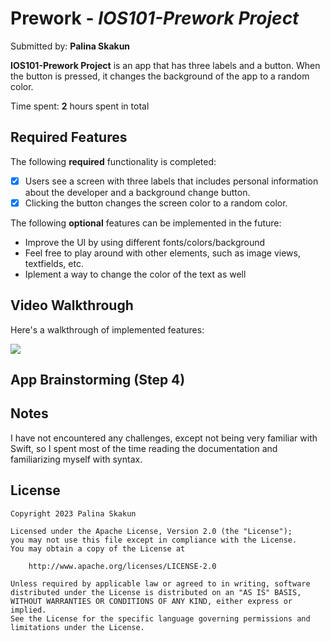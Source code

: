 # Prework - *IOS101-Prework Project*

Submitted by: **Palina Skakun**

**IOS101-Prework Project** is an app that has three labels and a button. When the button is pressed, it changes the background of the app to a random color.

Time spent: **2** hours spent in total

## Required Features

The following **required** functionality is completed:

* [x] Users see a screen with three labels that includes personal information about the developer and a background change button.
* [x] Clicking the button changes the screen color to a random color.

The following **optional** features can be implemented in the future:
- Improve the UI by using different fonts/colors/background
- Feel free to play around with other elements, such as image views, textfields, etc.
- Iplement a way to change the color of the text as well


## Video Walkthrough

Here's a walkthrough of implemented features:

<img src='https://media.giphy.com/media/v1.Y2lkPTc5MGI3NjExNmloa3FiNTBudDdqN3drZDh4Njd4NXE0empqZTgxMWU0eTFhdmF6NCZlcD12MV9pbnRlcm5hbF9naWZfYnlfaWQmY3Q9Zw/rmeYSWEqZytXrq5ZQ3/giphy.gif' />

## App Brainstorming (Step 4)

<!--Make a list of your favorite 3-5 applications and identify 2-3 features that make them your favorite app. Its okay if features repeat on different apps
Example App: Instagram
Changing the background color of the messages screen
Deleting old messages
 Think of an app idea that you would like to build. It can be a new idea or an improvement on an existing app. Write a short paragraph describing the app and the features you would like to implement. You are not commiting to this idea, but it helps to start brain storming early on and get feedback from your peers and instructors. -->

 

## Notes

I have not encountered any challenges, except not being very familiar with Swift, so I spent most of the time reading the documentation and familiarizing myself with syntax.

## License

    Copyright 2023 Palina Skakun

    Licensed under the Apache License, Version 2.0 (the "License");
    you may not use this file except in compliance with the License.
    You may obtain a copy of the License at

        http://www.apache.org/licenses/LICENSE-2.0

    Unless required by applicable law or agreed to in writing, software
    distributed under the License is distributed on an "AS IS" BASIS,
    WITHOUT WARRANTIES OR CONDITIONS OF ANY KIND, either express or implied.
    See the License for the specific language governing permissions and
    limitations under the License.
